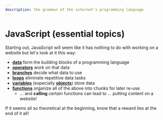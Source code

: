 ```yaml
---
description: the grammar of the internet's programming language
---
```


# JavaScript (essential topics)

Starting out, JavaScript will seem like it has nothing to do with working on a website but let's look at it this way:

* [**data**](javascript-data-primitives.md) form the building blocks of a programming language
* [**operators**](javascript-operators.md) work on that data
* [**branches**](javascript-branches.md) decide what data to use
* [**loops**](javascript-loops.md) eliminate repetitive data tasks
* [**variables**](javascript-variables.md) (especially [**objects**](javascript-objects.md)) store data
* [**functions**](javascript-functions.md) organize all of the above into chunks for later re-use
  * ... and **calling** certain functions can lead to ... putting content on a website!

If it seems all so theoretical at the beginning, know that a reward lies at the end of it all!

